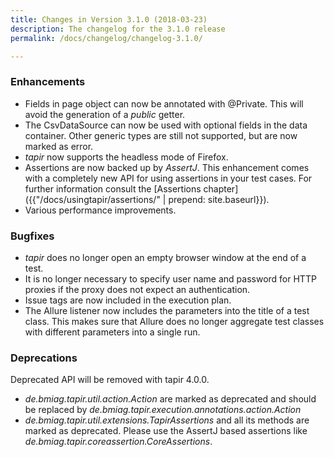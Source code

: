 ```yaml
---
title: Changes in Version 3.1.0 (2018-03-23)
description: The changelog for the 3.1.0 release
permalink: /docs/changelog/changelog-3.1.0/

---
```


### Enhancements
* Fields in page object can now be annotated with @Private. This will avoid the generation of a *public* getter.
* The CsvDataSource can now be used with optional fields in the data container. Other generic types are still not supported, but are now marked as error.
* *tapir* now supports the headless mode of Firefox.
* Assertions are now backed up by *AssertJ*. This enhancement comes with a completely new API for using assertions in your test cases. For further information consult the [Assertions chapter]({{"/docs/usingtapir/assertions/" | prepend: site.baseurl}}).
* Various performance improvements.

### Bugfixes
* *tapir* does no longer open an empty browser window at the end of a test.
* It is no longer necessary to specify user name and password for HTTP proxies if the proxy does not expect an authentication.
* Issue tags are now included in the execution plan.
* The Allure listener now includes the parameters into the title of a test class. This makes sure that Allure does no longer aggregate test classes with different parameters into a single run.

### Deprecations
Deprecated API will be removed with tapir 4.0.0.
* *de.bmiag.tapir.util.action.Action* are marked as deprecated and should be replaced by *de.bmiag.tapir.execution.annotations.action.Action*
* *de.bmiag.tapir.util.extensions.TapirAssertions* and all its methods are marked as deprecated. Please use the AssertJ based assertions like  *de.bmiag.tapir.coreassertion.CoreAssertions*.
